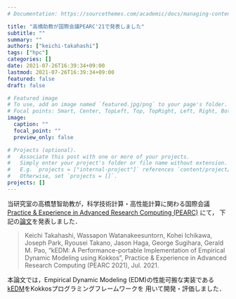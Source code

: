 ```yaml
---
# Documentation: https://sourcethemes.com/academic/docs/managing-content/

title: "高橋助教が国際会議PEARC'21で発表しました"
subtitle: ""
summary: ""
authors: ["keichi-takahashi"]
tags: ["hpc"]
categories: []
date: 2021-07-26T16:39:34+09:00
lastmod: 2021-07-26T16:39:34+09:00
featured: false
draft: false

# Featured image
# To use, add an image named `featured.jpg/png` to your page's folder.
# Focal points: Smart, Center, TopLeft, Top, TopRight, Left, Right, BottomLeft, Bottom, BottomRight.
image:
  caption: ""
  focal_point: ""
  preview_only: false

# Projects (optional).
#   Associate this post with one or more of your projects.
#   Simply enter your project's folder or file name without extension.
#   E.g. `projects = ["internal-project"]` references `content/project/deep-learning/index.md`.
#   Otherwise, set `projects = []`.
projects: []
---
```


当研究室の高橋慧智助教が，科学技術計算・高性能計算に関わる国際会議[Practice & Experience in
Advanced Research Computing (PEARC)](https://pearc.acm.org/pearc21/) にて，
下記の[論文](https://dl.acm.org/doi/10.1145/3437359.3465571)を発表しました．

> Keichi Takahashi, Wassapon Watanakeesuntorn, Kohei Ichikawa, Joseph Park, Ryousei Takano, Jason Haga, George Sugihara, Gerald M. Pao, “kEDM: A Performance-portable Implementation of Empirical Dynamic Modeling using Kokkos”, Practice & Experience in Advanced Research Computing (PEARC 2021), Jul. 2021.

本論文では，Empirical Dynamic Modeling (EDM)の性能可搬な実装である
[kEDM](https://github.com/keichi/kEDM)をKokkosプログラミングフレームワークを
用いて開発・評価しました．
